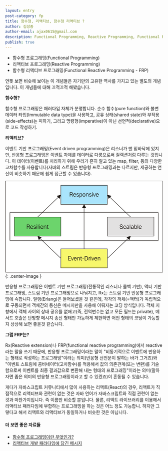 ```yaml
---
layout: entry
post-category: fp
title: 함수형, 리액티브, 함수형 리액티브 ?
author: 김성중
author-email: ajax0615@gmail.com
description: Functional Programming, Reactive Programming, Functional Reactive Programming
publish: true
---
```


- 함수형 프로그래밍(Functional Programming)
- 리액티브 프로그래밍(Reactive Programming)
- 함수형 리액티브 프로그래밍(Functional Reactive Programming - FRP)

언뜻 보면 비슷해 보이는 이 개념들은 자기만의 고유한 역사를 가지고 있는 별도의 개념입니다. 이 개념들에 대해 끄적끄적 해봤습니다.

**함수형?**

함수형 프로그래밍은 패러다임 자체가 분명합니다. 순수 함수(pure function)와 불변 데이터 타입(Immutable data type)을 사용하고, 공유 상태(shared state)와 부작용(side-effects)는 피하기, 그리고 명령형(imperative)이 아닌 선언적(declarative)으로 코드 작성하기.

**리액티브?**

이벤트 기반 프로그래밍(Event driven programming)은 리스너가 맨 밑바닥에 있지만, 반응형 프로그래밍은 이벤트 자체를 데이터로 다룸으로써 컬렉션처럼 다루는 것입니다. 이 데이터(이벤트)를 처리하기 위해 우리가 흔히 알고 있는 map, filter, 등의 다양한 고차함수를 사용합니다(자바의 스트림은 반응형 프로그래밍과는 다르지만, 제공하는 연산이 비슷하기 때문에 쉽게 접근할 수 있습니다).

![event_driven](/images/2017/07/17/reactive_1.png "event_driven"){: .center-image }

반응형 프로그래밍은 이벤트 기반 프로그래밍(전통적인 리스너나 콜백 기반), 액터 기반 프로그래밍, 스트림 기반 프로그래밍으로 나눠지고, Rx는 스트림 기반 반응형 프로그래밍에 속합니다. 얼랭(Erlang)은 들어보셨을 것 같은데, 각각의 객체(=액터)가 독립적으로 구동되면서 객체간의 통신은 메시지만을 사용해 이뤄지는 코딩 방식입니다. 객체 지향에서 객체 사이의 상태 공유를 없애고(즉, 전역변수는 없고 모든 필드는 private), 메서드 호출은 단방향 메시지 송신 형태만 가능하게 제한하면 어떤 형태의 코딩이 가능할지 상상해 보면 좋을것 같습니다.

**그럼 FRP는?**

Rx(Reactive extension)나 FRP(functional reactive programming)에서 reactive라는 말을 쓰기 때문에, 반응형 프로그래밍이라는 말이 "비동기적으로 이벤트에 반응하는 형태로 작성하는 프로그래밍"이라는 의미(반응형 선언문이 말하는 바가 그거죠)와 "이벤트 스트림에 콤비네이터(고차함수)를 적용해서 값의 의존관계(또는 변환)를 기술함으로써 이벤트를 최종 결과값으로 변환해 내는 형태의 프로그래밍"이라는 의미(말하자면 좁은 의미의 반응형 프로그래밍이라고 할 수 있겠죠)이 혼동될 수 있습니다.

게다가 자바스크립트 커뮤니티에서 많이 사용하는 리액트(React)의 경우, 리액트가 직접적으로 리액티브와 관련이 없는 것은 자바 언어가 자바스크립트와 직접 관련이 없는 것과 마찬가지입니다. 즉 이름만 비슷할 뿐입니다. 물론, 리액트 라이브러리를 이용해서 리액티브 패러다임에 부합하는 프로그래밍을 하는 것은 어느 정도 가능합니. 하지만 그렇다고 해서 리액트와 리액티브가 동일하거나 비슷한 것은 아닙니다.

#### 더 보면 좋은 자료들
- [함수형 프로그래밍이란 무엇인가?](http://sungjk.github.io/2017/07/17/fp.html)
- [리액티브 개발 패러다임에 담긴 메시지](http://www.zdnet.co.kr/column/column_view.asp?artice_id=20161010104628)
